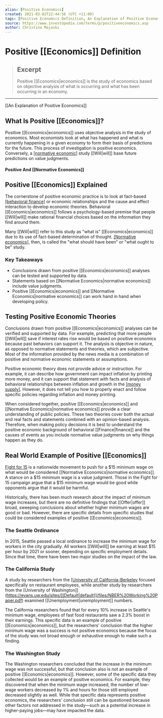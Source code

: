 ```yaml
---
alias: [Positive Economics]
created: 2021-03-02T22:44:56 (UTC +11:00)
tags: [Positive Economics Definition, An Explanation of Positive Economics]
source: https://www.investopedia.com/terms/p/positiveeconomics.asp
author: Christina Majaski
---
```


# Positive [[Economics]] Definition

> ## Excerpt
> Positive [[Economics|economics]] is the study of economics based on objective analysis of what is occurring and what has been occurring in an economy.

---

[[An Explanation of Positive Economics]]
## What Is Positive [[Economics]]?

Positive [[Economics|economics]] uses objective analysis in the study of economics. Most economists look at what has happened and what is currently happening in a given economy to form their basis of predictions for the future. This process of investigation is positive economics. Conversely, a [[normative economic]](https://www.investopedia.com/terms/n/normativeeconomics.asp) study [[Will|will]] base future predictions on value judgments.

#### Positive And [[Normative Economics]]

## Positive [[Economics]] Explained

The cornerstone of positive economic practice is to look at fact-based [[behavioral finance]](https://www.investopedia.com/terms/b/behavioralfinance.asp) or economic relationships and the cause and effect interaction to develop economic theories. Behavioral [[Economics|economics]] follows a psychology-based premise that people [[Will|will]] make rational financial choices based on the information they find around them.

Many [[Will|will]] refer to this study as "what is" [[Economics|economics]] due to its use of fact-based determination of thought. [[Normative economics]](https://www.investopedia.com/terms/n/normativeeconomics.asp), then, is called the "what should have been" or "what ought to be" study.

### Key Takeaways

-   Conclusions drawn from positive [[Economics|economics]] analyses can be tested and supported by data.
-   Statements based on [[Normative Economics|normative economics]] include value judgments.
-   Positive [[Economics|economics]] and [[Normative Economics|normative economics]] can work hand in hand when developing policy.

## Testing Positive Economic Theories

Conclusions drawn from positive [[Economics|economics]] analyses can be verified and supported by data. For example, predicting that more people [[Will|will]] save if interest rates rise would be based on positive economics because past behaviors can support it. The analysis is objective in nature, as opposed to normative statements and theories, which are subjective. Most of the information provided by the news media is a combination of positive and normative economic statements or assumptions.

Positive economic theory does not provide advice or instruction. For example, it can describe how government can impact inflation by printing more money, and it can support that statement with facts and analysis of behavioral relationships between inflation and growth in the [[money supply]](https://www.investopedia.com/terms/m/moneysupply.asp). However, it does not tell you how to properly enact and follow specific policies regarding inflation and money printing.

When considered together, positive [[Economics|economics]] and [[Normative Economics|normative economics]] provide a clear understanding of public policies. These two theories cover both the actual and real facts and statements combined with an opinion-based analysis. Therefore, when making policy decisions it is best to understand the positive economic background of behavioral [[Finance|finance]] and the causes of events as you include normative value judgments on why things happen as they do.

## Real World Example of Positive [[Economics]]

[Fight for 15](https://fightfor15.org/) is a nationwide movement to push for a $15 minimum wage on what would be considered [[Normative Economics|normative economics]]. A stance on a $15 minimum wage is a value judgment. Those in the Fight for 15 campaign argue that a $15 minimum wage would be good while opponents argue that it would be harmful.

Historically, there has been much research about the impact of minimum wage increases, but there are no definitive findings that [[Offer|offer]] broad, sweeping conclusions about whether higher minimum wages are good or bad. However, there are specific details from specific studies that could be considered examples of positive [[Economics|economics]].

### The Seattle Ordinance

In 2015, Seattle passed a local ordinance to increase the minimum wage for workers in the city gradually. All workers [[Will|will]] be earning at least $15 per hour by 2021 or sooner, depending on specific employment details. Since that time, there have been two major studies on the impact of the law.

### The California Study

A study by researchers from the [[University of California-Berkeley](http://irle.berkeley.edu/files/2018/09/The-New-Wave-of-Local-Minimum-Wage-Policies.pdf) focused specifically on restaurant employees, while another study by researchers from the [University of Washington]](https://evans.uw.edu/sites/[[Default|default]]/files/NBER%20Working%20Paper.pdf) examined [[Unemployment|unemployment]] numbers.

The California researchers found that for every 10% increase in Seattle's minimum wage, employees of fast food restaurants saw a 2.3% boost in their earnings. This specific data is an example of positive [[Economics|economics]], but the researchers' conclusion that the higher minimum wage was a success is not positive economics because the focus of the study was not broad enough or exhaustive enough to make such a finding.

### The Washington Study

The Washington researchers concluded that the increase in the minimum wage was not successful, but that conclusion also is not an example of positive [[Economics|economics]]. However, some of the specific data they collected would be an example of positive economics. For example, they discovered that when the minimum wage increased, the number of low-wage workers decreased by 1% and hours for those still employed decreased slightly as well. While that specific data represents positive economics, the researchers' conclusion still can be questioned because other factors not addressed in the study—such as a potential increase in higher-paying jobs—may have impacted the data.
